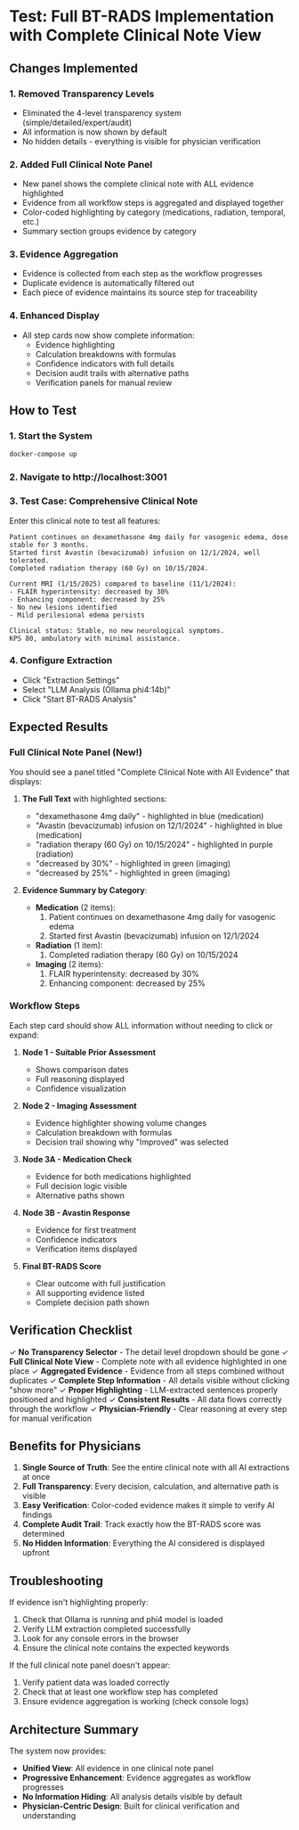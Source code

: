 # Test: Full BT-RADS Implementation with Complete Clinical Note View

## Changes Implemented

### 1. Removed Transparency Levels
- Eliminated the 4-level transparency system (simple/detailed/expert/audit)
- All information is now shown by default
- No hidden details - everything is visible for physician verification

### 2. Added Full Clinical Note Panel
- New panel shows the complete clinical note with ALL evidence highlighted
- Evidence from all workflow steps is aggregated and displayed together
- Color-coded highlighting by category (medications, radiation, temporal, etc.)
- Summary section groups evidence by category

### 3. Evidence Aggregation
- Evidence is collected from each step as the workflow progresses
- Duplicate evidence is automatically filtered out
- Each piece of evidence maintains its source step for traceability

### 4. Enhanced Display
- All step cards now show complete information:
  - Evidence highlighting
  - Calculation breakdowns with formulas
  - Confidence indicators with full details
  - Decision audit trails with alternative paths
  - Verification panels for manual review

## How to Test

### 1. Start the System
```bash
docker-compose up
```

### 2. Navigate to http://localhost:3001

### 3. Test Case: Comprehensive Clinical Note

Enter this clinical note to test all features:

```
Patient continues on dexamethasone 4mg daily for vasogenic edema, dose stable for 3 months.
Started first Avastin (bevacizumab) infusion on 12/1/2024, well tolerated.
Completed radiation therapy (60 Gy) on 10/15/2024.

Current MRI (1/15/2025) compared to baseline (11/1/2024):
- FLAIR hyperintensity: decreased by 30%
- Enhancing component: decreased by 25%
- No new lesions identified
- Mild perilesional edema persists

Clinical status: Stable, no new neurological symptoms.
KPS 80, ambulatory with minimal assistance.
```

### 4. Configure Extraction
- Click "Extraction Settings"
- Select "LLM Analysis (Ollama phi4:14b)"
- Click "Start BT-RADS Analysis"

## Expected Results

### Full Clinical Note Panel (New!)
You should see a panel titled "Complete Clinical Note with All Evidence" that displays:

1. **The Full Text** with highlighted sections:
   - "dexamethasone 4mg daily" - highlighted in blue (medication)
   - "Avastin (bevacizumab) infusion on 12/1/2024" - highlighted in blue (medication)
   - "radiation therapy (60 Gy) on 10/15/2024" - highlighted in purple (radiation)
   - "decreased by 30%" - highlighted in green (imaging)
   - "decreased by 25%" - highlighted in green (imaging)

2. **Evidence Summary by Category**:
   - **Medication** (2 items):
     1. Patient continues on dexamethasone 4mg daily for vasogenic edema
     2. Started first Avastin (bevacizumab) infusion on 12/1/2024
   - **Radiation** (1 item):
     1. Completed radiation therapy (60 Gy) on 10/15/2024
   - **Imaging** (2 items):
     1. FLAIR hyperintensity: decreased by 30%
     2. Enhancing component: decreased by 25%

### Workflow Steps
Each step card should show ALL information without needing to click or expand:

1. **Node 1 - Suitable Prior Assessment**
   - Shows comparison dates
   - Full reasoning displayed
   - Confidence visualization

2. **Node 2 - Imaging Assessment**
   - Evidence highlighter showing volume changes
   - Calculation breakdown with formulas
   - Decision trail showing why "Improved" was selected

3. **Node 3A - Medication Check**
   - Evidence for both medications highlighted
   - Full decision logic visible
   - Alternative paths shown

4. **Node 3B - Avastin Response**
   - Evidence for first treatment
   - Confidence indicators
   - Verification items displayed

5. **Final BT-RADS Score**
   - Clear outcome with full justification
   - All supporting evidence listed
   - Complete decision path shown

## Verification Checklist

✓ **No Transparency Selector** - The detail level dropdown should be gone
✓ **Full Clinical Note View** - Complete note with all evidence highlighted in one place
✓ **Aggregated Evidence** - Evidence from all steps combined without duplicates
✓ **Complete Step Information** - All details visible without clicking "show more"
✓ **Proper Highlighting** - LLM-extracted sentences properly positioned and highlighted
✓ **Consistent Results** - All data flows correctly through the workflow
✓ **Physician-Friendly** - Clear reasoning at every step for manual verification

## Benefits for Physicians

1. **Single Source of Truth**: See the entire clinical note with all AI extractions at once
2. **Full Transparency**: Every decision, calculation, and alternative path is visible
3. **Easy Verification**: Color-coded evidence makes it simple to verify AI findings
4. **Complete Audit Trail**: Track exactly how the BT-RADS score was determined
5. **No Hidden Information**: Everything the AI considered is displayed upfront

## Troubleshooting

If evidence isn't highlighting properly:
1. Check that Ollama is running and phi4 model is loaded
2. Verify LLM extraction completed successfully
3. Look for any console errors in the browser
4. Ensure the clinical note contains the expected keywords

If the full clinical note panel doesn't appear:
1. Verify patient data was loaded correctly
2. Check that at least one workflow step has completed
3. Ensure evidence aggregation is working (check console logs)

## Architecture Summary

The system now provides:
- **Unified View**: All evidence in one clinical note panel
- **Progressive Enhancement**: Evidence aggregates as workflow progresses
- **No Information Hiding**: All analysis details visible by default
- **Physician-Centric Design**: Built for clinical verification and understanding